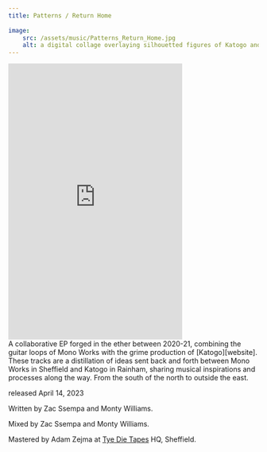 ```yaml
---
title: Patterns / Return Home
    
image:
    src: /assets/music/Patterns_Return_Home.jpg
    alt: a digital collage overlaying silhouetted figures of Katogo and Mono Works
---
```

<section class = "centered">
<iframe style="border: 0; width: 350px; height: 555px;" src="https://bandcamp.com/EmbeddedPlayer/album=2374017727/size=large/bgcol=333333/linkcol=ffffff/transparent=true/" seamless><a href="https://monoworks.bandcamp.com/album/patterns-return-home">Patterns / Return Home by Mono Works / Katogo</a></iframe>
</section>

<section class = "narrow" markdown=1>
A collaborative EP forged in the ether between 2020-21, combining the guitar loops of Mono Works with the grime production of [Katogo][website]. These tracks are a distillation of ideas sent back and forth between Mono Works in Sheffield and Katogo in Rainham, sharing musical inspirations and processes along the way. From the south of the north to outside the east.

released April 14, 2023

Written by Zac Ssempa and Monty Williams.

Mixed by Zac Ssempa and Monty Williams.

Mastered by Adam Zejma at [Tye Die Tapes][website2] HQ, Sheffield.

[website]: https://katogo.bandcamp.com/
[website2]: https://tyedietapes.bandcamp.com/